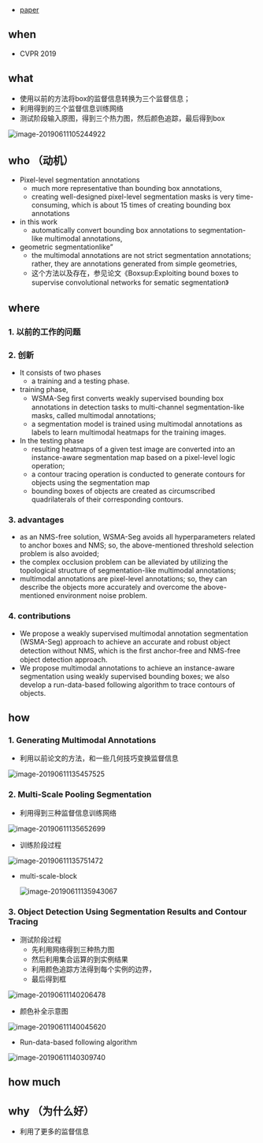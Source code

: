 * [paper](paper/14.404-19-Segmentation-is-All-You-Need.pdf)


## when

- CVPR 2019

## what

- 使用以前的方法将box的监督信息转换为三个监督信息；
- 利用得到的三个监督信息训练网络
- 测试阶段输入原图，得到三个热力图，然后颜色追踪，最后得到box

![image-20190611105244922](readme/14.404-训练阶段-测试阶段-示意图.png)

## who （动机）

- Pixel-level segmentation annotations
  - much more representative than bounding box annotations,
  - creating well-designed pixel-level segmentation masks is very time-consuming, which is about 15 times of creating bounding box annotations
- in this work
  - automatically convert bounding box annotations to segmentation-like multimodal annotations,
- geometric segmentationlike”
  - the multimodal annotations are not strict segmentation annotations; rather, they are annotations generated from simple geometries,
  - 这个方法以及存在，参见论文《Boxsup:Exploiting bound boxes to supervise convolutional networks for sematic segmentation》

## where

### 1. 以前的工作的问题


### 2. 创新

* It consists of two phases
  * a training and a testing phase.
* training phase,
  * WSMA-Seg ﬁrst converts weakly supervised bounding box annotations in detection tasks to multi-channel segmentation-like masks, called multimodal annotations;
  * a segmentation model is trained using multimodal annotations as labels to learn multimodal heatmaps for the training images.
* In the testing phase
  * resulting heatmaps of a given test image are converted into an instance-aware segmentation map based on a pixel-level logic operation;
  * a contour tracing operation is conducted to generate contours for objects using the segmentation map
  * bounding boxes of objects are created as circumscribed quadrilaterals of their corresponding contours.

### 3. advantages

* as an NMS-free solution, WSMA-Seg avoids all hyperparameters related to anchor boxes and NMS; so, the above-mentioned threshold selection problem is also avoided;
* the complex occlusion problem can be alleviated by utilizing the topological structure of segmentation-like multimodal annotations; 
* multimodal annotations are pixel-level annotations; so, they can describe the objects more accurately and overcome the above-mentioned environment noise problem.

### 4. contributions

* We propose a weakly supervised multimodal annotation segmentation (WSMA-Seg) approach to achieve an accurate and robust object detection without NMS, which is the ﬁrst anchor-free and NMS-free object detection approach.
* We propose multimodal annotations to achieve an instance-aware segmentation using weakly supervised bounding boxes; we also develop a run-data-based following algorithm to trace contours of objects.

## how

### 1. Generating Multimodal Annotations

* 利用以前论文的方法，和一些几何技巧变换监督信息

![image-20190611135457525](readme/14.404-将box的监督变为三种监督.png)

### 2. Multi-Scale Pooling Segmentation

* 利用得到三种监督信息训练网络

![image-20190611135652699](readme/14.404-WSMA-Seg-网络框架.png)


* 训练阶段过程

![image-20190611135751472](readme/14.404-训练阶段.png)

* multi-scale-block

  ![image-20190611135943067](readme/14.404-Multi-Scale-block.png)

### 3. Object Detection Using Segmentation Results and Contour Tracing

* 测试阶段过程
  * 先利用网络得到三种热力图
  * 然后利用集合运算的到实例结果
  * 利用颜色追踪方法得到每个实例的边界，
  * 最后得到框

![image-20190611140206478](readme/14.404-测试阶段过程.png)

* 颜色补全示意图

![image-20190611140045620](readme/14.404-颜色补全示意图.png)

* Run-data-based following algorithm

![image-20190611140309740](readme/14.404-Run-data-based-following-algorithm.png)

## how much



## why （为什么好）

* 利用了更多的监督信息